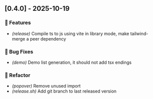 ## [0.4.0] - 2025-10-19

### 🚀 Features

- *(release)* Compile ts to js using vite in library mode, make tailwind-merge a peer dependency

### 🐛 Bug Fixes

- *(demo)* Demo list generation, it should not add tsx endings

### 🚜 Refactor

- *(popover)* Remove unused import
- *(release.sh)* Add git branch to last released version
